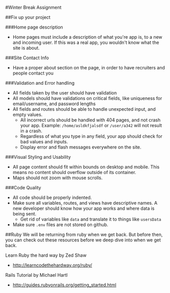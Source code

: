 #Winter Break Assignment
 
 
##Fix up your project

###Home page description
* Home pages must include a description of what you're app is, to a new and incoming user. If this was a real app, you wouldn't know what the site is about.

###Site Contact Info
* Have a proper about section on the page, in order to have recruiters and people contact you

###Validation and Error handling
* All fields taken by the user should have validation
* All models should have validations on critical fields, like uniqueness for email/username, and password lengths
* All fields and routes should be able to handle unexpected input, and empty values.
	* All incorrect urls should be handled with 404 pages, and not crash your app. Example: `/home/asldkfjalsdf` or `/user/a342` will not result in a crash.
	* Regardless of what you type in any field, your app should check for bad values and inputs. 
	* Display error and flash messages everywhere on the site.

###Visual Styling and Usability
* All page content should fit within bounds on desktop and mobile. This means no content should overflow outside of its container.
* Maps should not zoom with mouse scrolls.

###Code Quality
* All code should be properly indented.
* Make sure all variables, routes, and views have descriptive names. A new developer should know how your app works and where data is being sent.
	* Get rid of variables like `data` and translate it to things like `usersData`
* Make sure `.env` files are not stored on github.


##Ruby
We will be returning from ruby when we get back. But before then, you can check out these resources before we deep dive into when we get back.


Learn Ruby the hard way by Zed Shaw 

* http://learncodethehardway.org/ruby/

Rails Tutorial by Michael Hartl

* http://guides.rubyonrails.org/getting_started.html




